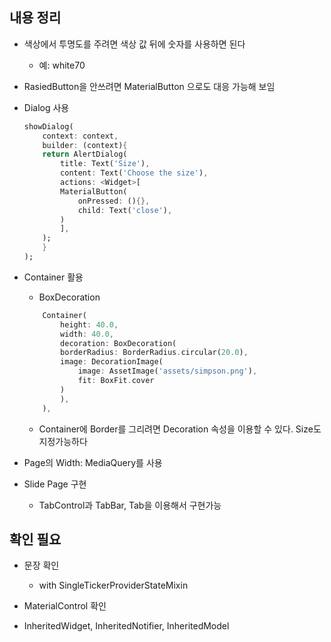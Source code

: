 ## 내용 정리
- 색상에서 투명도를 주려면 색상 값 뒤에 숫자를 사용하면 된다
   - 예: white70

- RasiedButton을 안쓰려면 MaterialButton 으로도 대응 가능해 보임

- Dialog 사용
    ```dart
    showDialog(
        context: context,
        builder: (context){
        return AlertDialog(
            title: Text('Size'),
            content: Text('Choose the size'),
            actions: <Widget>[
            MaterialButton(
                onPressed: (){},
                child: Text('close'),
            )
            ],
        );
        }
    );
    ```

- Container 활용
   - BoxDecoration
    ```dart
        Container(
            height: 40.0,
            width: 40.0,
            decoration: BoxDecoration(
            borderRadius: BorderRadius.circular(20.0),
            image: DecorationImage(
                image: AssetImage('assets/simpson.png'),
                fit: BoxFit.cover
            )
            ),
        ),
    ```
   - Container에 Border를 그리려면 Decoration 속성을 이용할 수 있다. Size도 지정가능하다

- Page의 Width: MediaQuery를 사용

- Slide Page 구현
   - TabControl과 TabBar, Tab을 이용해서 구현가능
   

## 확인 필요

- 문장 확인
   - with SingleTickerProviderStateMixin

- MaterialControl 확인



- InheritedWidget, InheritedNotifier, InheritedModel